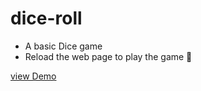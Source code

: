 # dice-roll
- A basic Dice game
- Reload the web page to play the game 🎲

[view Demo](https://sindhuinti.github.io/dice-roll/)
